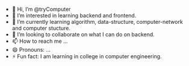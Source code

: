 - 👋 Hi, I’m @tryComputer
- 👀 I’m interested in learning backend and frontend.
- 🌱 I’m currently learning algorithm, data-structure, computer-network and computer stucture.
- 💞️ I’m looking to collaborate on what I can do on backend.
- 📫 How to reach me ...
- 😄 Pronouns: ...
- ⚡ Fun fact: I am learning in college in computer engineering.

<!---
tryComputer/tryComputer is a ✨ special ✨ repository because its `README.md` (this file) appears on your GitHub profile.
You can click the Preview link to take a look at your changes.
--->
